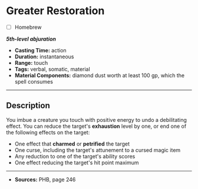# Greater Restoration
- [ ] Homebrew

***5th-level abjuration***
- **Casting Time:** action
- **Duration:** instantaneous
- **Range:** touch
- **Tags:** verbal, somatic, material
- **Material Components:** diamond dust worth at least 100 gp, which the spell consumes

---

## Description
You imbue a creature you touch with positive energy to undo a debilitating effect.
You can reduce the target's **exhaustion** level by one, or end one of the following effects on the target:
- One effect that **charmed** or **petrified** the target
- One curse, including the target's attunement to a cursed magic item
- Any reduction to one of the target's ability scores
- One effect reducing the target's hit point maximum

---

- **Sources:** PHB, page 246
